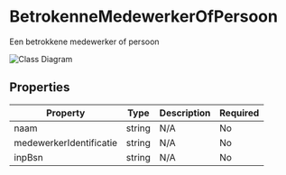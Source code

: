 # BetrokenneMedewerkerOfPersoon

Een betrokkene medewerker of persoon

![Class Diagram](https://github.com/CommonGateway/CustomerInteractionBundle/blob/main/docs/schema/klant.taak.betrokkeneMedewerkerOfPersoon.svg)

## Properties

| Property | Type | Description | Required |
|----------|------|-------------|----------|
| naam | string | N/A | No |
| medewerkerIdentificatie | string | N/A | No |
| inpBsn | string | N/A | No |
